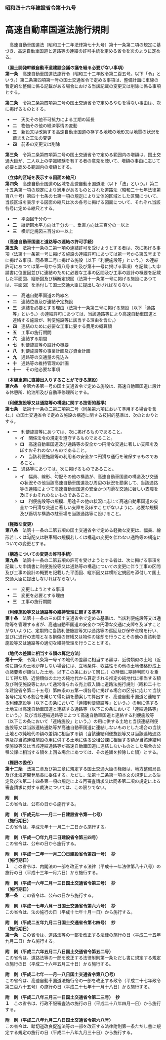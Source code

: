 ### 昭和四十六年建設省令第十九号  
# 高速自動車国道法施行規則  
　高速自動車国道法（昭和三十二年法律第七十九号）第十一条第二項の規定に基づき、高速自動車国道と道路等の連結の許可手続を定める省令を次のように定める。  
  
**（国土開発幹線自動車道建設会議の議を経る必要がない事項）**  
**第一条**　高速自動車国道法施行令（昭和三十二年政令第二百五号。以下「令」という。）第二条第四項第一号の国土交通省令で定める事項は、整備計画に車線の暫定的な整備に係る記載がある場合における当該記載の変更又は削除に係る事項とする。  
  
**第二条**　令第二条第四項第二号の国土交通省令で定めるやむを得ない事由は、次に掲げるものとする。  
* **一**　天災その他不可抗力による工期の延長  
* **二**　物価その他の経済事情の変動  
* **三**　新設又は改築する高速自動車国道の存する地域の地形又は地質の状況を踏まえた工法の変更  
* **四**　前条の変更又は削除  
  
**第三条**　令第二条第四項第二号の国土交通省令で定める範囲内の増額は、国土交通大臣が、二人以上の学識経験を有する者の意見を聴いて、増額の事由に応じて必要と認める範囲内の増額とする。  
  
**（立体的区域を表示する図面の縮尺）**  
**第四条**　高速自動車国道の区域を高速自動車国道法（以下「法」という。）第二十五条第一項の規定により適用があるものとされた道路法（昭和二十七年法律第百八十号）第四十七条の七第一項の規定により立体的区域とした区間について、当該区域を表示する図面の縮尺は次の各号に掲げる図面について、それぞれ当該各号に定める縮尺とする。  
* **一**　平面図千分の一  
* **二**　縦断図水平方向は千分の一、垂直方向は三百分の一以上  
* **三**　横断定規図三百分の一以上  
  
**（高速自動車国道と道路等の連結の許可手続）**  
**第五条**　法第十一条の二第一項の連結許可を受けようとする者は、次に掲げる事項（法第十一条第一号に掲げる施設の連結許可にあつては第一号から第五号までに掲げる事項、同条第二号に掲げる施設（以下「利便施設等」という。）の連結許可にあつては第一号から第八号まで及び第十一号に掲げる事項）を記載した申請書に位置図並びに連結のために必要な工事の区間及び工事の設計の概要を記載した平面図、縦断図及び横断定規図（法第十一条第一号に掲げる施設にあつては、平面図）を添付して国土交通大臣に提出しなければならない。  
* **一**　高速自動車国道の路線名  
* **二**　連結位置及び連結予定施設  
* **三**　連結を必要とする理由（法第十一条第三号に掲げる施設（以下「通路等」という。）の連結許可にあつては、当該通路等により高速自動車国道と連絡する施設が、利便施設等に該当する理由を含む。）  
* **四**　連結のために必要な工事に要する費用の概算額  
* **五**　工事の施行期間  
* **六**　連結する期間  
* **七**　利便施設等の設計の概要  
* **八**　利便施設等の事業計画及び資金計画  
* **九**　通路等の交通量の見込み  
* **十**　通路等の維持管理の計画  
* **十一**　その他必要な事項  
  
**（本線車道に直接出入りすることができる施設）**  
**第六条**　令第六条第一号の国土交通省令で定める施設は、高速自動車国道に設ける休憩所、給油所及び自動車修理所とする。  
  
**（利便施設等又は通路等の構造に関する技術的基準）**  
**第七条**　法第十一条の二第二項第二号（同条第六項において準用する場合を含む。）の国土交通省令で定める施設の構造に関する技術的基準は、次のとおりとする。  
* **一**　利便施設等にあつては、次に掲げるものであること。  
	* **イ**　関係法令の規定を遵守するものであること。  
	* **ロ**　高速自動車国道及び通路等の安全かつ円滑な交通に著しい支障を及ぼすおそれのないものであること。  
	* **ハ**　当該利便施設等の利用者の安全かつ円滑な通行を確保するものであること。  
* **二**　通路等にあつては、次に掲げるものであること。  
	* **イ**　幅員、線形、<ruby>勾<rt>こう</rt></ruby>配その他の構造が、高速自動車国道の構造及び交通の状況その他当該高速自動車国道及び周辺の状況を勘案して、当該通路等の連結によつて高速自動車国道の安全かつ円滑な交通に著しい支障を及ぼすおそれのないものであること。  
	* **ロ**　利便施設等の規模、用途その他の状況に応じて高速自動車国道の安全かつ円滑な交通に著しい支障を及ぼすことがないように、必要な規模及び適切な構造の駐車場を当該通路等に設けること。  
  
**（軽微な変更）**  
**第八条**　法第十一条の二第五項の国土交通省令で定める軽微な変更は、幅員、線形若しくは<ruby>勾<rt>こう</rt></ruby>配又は駐車場の規模若しくは構造の変更を伴わない通路等の構造についての変更とする。  
  
**（構造についての変更の許可手続）**  
**第九条**　法第十一条の二第五項の許可を受けようとする者は、次に掲げる事項を記載した申請書に利便施設等又は通路等の構造についての変更に伴う工事の区間及び工事の設計の概要を記載した平面図、縦断図又は横断定規図を添付して国土交通大臣に提出しなければならない。  
* **一**　変更しようとする事項  
* **二**　変更を必要とする理由  
* **三**　工事の施行期間  
  
**（利便施設等又は通路等の維持管理に関する基準）**  
**第十条**　法第十一条の三の国土交通省令で定める基準は、当該利便施設等又は通路等を管理する者が、高速自動車国道の安全かつ円滑な交通に支障を及ぼすことがないように、定期的に当該利便施設等又は通路等の巡回及び保守点検を行い、並びに通行の支障となる損傷の修繕又は物件の除却を行うことその他の当該利便施設等又は通路等の適切な維持管理を行うこととする。  
  
**（地代の差額に相当する額の算定方法）**  
**第十一条**　令第八条第一号イの地代の差額に相当する額は、近傍類似の土地（近傍に類似の土地が存しない場合には、立地条件、収益性その他の土地価格形成上の諸要素が類似した土地。以下この条において同じ。）の時価に期待利回りを乗じて得た額、近傍類似の土地の純地代から算定される推定の純地代に相当する額及び利便施設等において通常得られる売上収入額に道路法施行規則（昭和二十七年建設省令第二十五号）第四条の五第一項各号に掲げる場合の区分に応じて当該各号に定める割合を乗じて得た額を勘案して算出する、高速自動車国道と連結する利便施設等（以下この条において「連結利便施設等」という。）の用に供する土地又は高速自動車国道と連結する通路等（以下この条において「連結通路等」という。）及び当該連結通路等によつて高速自動車国道と連絡する利便施設等（以下この条において「連絡施設」という。）の用に供する土地と当該連結利便施設等又は当該連結通路等が高速自動車国道に連結しないものとした場合の当該土地との純地代の額の差額に相当する額（当該連結利便施設等又は当該連結通路等及び当該連絡施設の用に供する土地に係る公租公課に相当する額が当該連結利便施設等又は当該連結通路等が高速自動車国道に連結しないものとした場合の公租公課に相当する額を上回る場合にあつては、その差額を控除した額）とする。  
  
**（権限の委任）**  
**第十二条**　法第二章及び第三章に規定する国土交通大臣の権限は、地方整備局長及び北海道開発局長に委任する。ただし、法第十二条第一項本文の規定による決定及び法第二十四条第一項の規定による再審査請求又は同条第二項の規定による審査請求に対する裁決については、この限りでない。  
  
**附　則**  
この省令は、公布の日から施行する。  
  
**附　則（平成元年一一月二一日建設省令第一七号）**  
**（施行期日）**  
この省令は、平成元年十一月二十二日から施行する。  
  
**附　則（平成一〇年九月二日建設省令第三四号）**  
この省令は、公布の日から施行する。  
  
**附　則（平成一二年一一月二〇日建設省令第四一号）　抄**  
**（施行期日）**  
**１**　この省令は、内閣法の一部を改正する法律（平成十一年法律第八十八号）の施行の日（平成十三年一月六日）から施行する。  
  
**附　則（平成一六年二月一三日国土交通省令第三号）　抄**  
**（施行期日）**  
**第一条**　この省令は、公布の日から施行する。  
  
**附　則（平成一七年六月一日国土交通省令第六六号）　抄**  
この省令は、法の施行の日（平成十七年十月一日）から施行する。  
  
**附　則（平成二五年九月二日国土交通省令第七四号）　抄**  
**（施行期日）**  
**第一条**　この省令は、道路法等の一部を改正する法律の施行の日（平成二十五年九月二日）から施行する。  
  
**附　則（平成二六年五月二八日国土交通省令第五二号）**  
この省令は、道路法等の一部を改正する法律附則第一条ただし書に規定する規定の施行の日（平成二十六年五月三十日）から施行する。  
  
**附　則（平成二七年一一月一八日国土交通省令第八〇号）**  
この省令は、高速自動車国道法施行令の一部を改正する政令（平成二十七年政令第三百八十五号）の施行の日（平成二十七年十一月十八日）から施行する。  
  
**附　則（平成二八年三月三一日国土交通省令第二三号）　抄**  
**１**　この省令は、行政不服審査法の施行の日（平成二十八年四月一日）から施行する。  
  
**附　則（平成二八年九月二八日国土交通省令第六八号）**  
この省令は、踏切道改良促進法等の一部を改正する法律附則第一条ただし書に規定する規定の施行の日（平成二十八年九月三十日）から施行する。  
  
